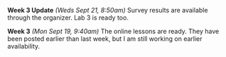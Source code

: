 **Week 3 Update** *(Weds Sept 21, 8:50am)*
Survey results are available through the organizer.
Lab 3 is ready too.

**Week 3** *(Mon Sept 19, 9:40am)*
The online lessons are ready.
They have been posted earlier than last week, but I am still
working on earlier availability.
